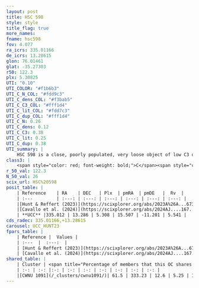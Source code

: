 ```yaml
---
layout: post
title: HSC 598
style: style
title_flag: true
more_names: 
fname: hsc598
fov: 4.077
ra_icrs: 335.01166
de_icrs: 13.28615
glon: 76.01461
glat: -35.27303
r50: 122.3
plx: 5.30825
UTI: "0.10"
UTI_COLOR: "#f1b6b3"
UTI_C_N_COL: "#fdd9c3"
UTI_C_dens_COL: "#f3bab5"
UTI_C_C3_COL: "#fff1d4"
UTI_C_lit_COL: "#fdd7c3"
UTI_C_dup_COL: "#fff1d4"
UTI_C_N: 0.26
UTI_C_dens: 0.12
UTI_C_C3: 0.38
UTI_C_lit: 0.25
UTI_C_dup: 0.38
UTI_summary: |
    HSC 598 is a close, poorly populated, very loose object of low C3 quality. It was recently reported in the literature.<br><br><span style="color: #99180f; font-weight: bold;">Warning: </span>This is possibly a duplicated object, which shares a significant percentage of members with at least one previously reported entry.
class3: |
    <span style="color: red; font-weight: bold;">C</span><span style="color: #FFC300; font-weight: bold;">B</span>
r_50_val: 122.3
N_50_val: 26
scix_url: HSC%20598
posit_table: |
    | Reference    | RA    | DEC   | Plx  | pmRA  | pmDE   |  Rv  |
    | :---         | :---: | :---: | :---: | :---: | :---: | :---: |
    |[Hunt & Reffert (2023)](https://scixplorer.org/abs/2023A%26A...673A.114H) | 335.216 | 13.209 | 5.353 | 15.604 | -11.264 | -1.368 |
    |[Cavallo et al. (2024)](https://scixplorer.org/abs/2024AJ....167...12C) | 333.647 | 12.687 | 5.323 | -- | -- | -- |
    | **UCC** |335.012 | 13.286 | 5.308 | 15.507 | -11.201 | 5.541 | 
cds_radec: 335.01166,+13.28615
carousel: UCC_HUNT23
fpars_table: |
    | Reference |  Values |
    | :---  |  :---:  |
    | [Hunt & Reffert (2023)](https://scixplorer.org/abs/2023A%26A...673A.114H) | `AV50=0.078, diffAV50=0.358, MOD50=6.354, logAge50=8.212` |
    | [Cavallo et al. (2024)](https://scixplorer.org/abs/2024AJ....167...12C) | `AV50=0.43, dMod50=6.43, logAge50=7.95, [Fe/H]50=-0.03` |
shared_table: |
    | Cluster | <span title="Percentage of members that this OC shares with the ones listed">%</span>   | RA   | DEC   | Plx   | pmRA  | pmDE  | Rv | UTI |
    | :-: | :-: |:-: | :-: | :-: | :-: | :-: | :-: | :-: |
    |[CWNU 1091](/_clusters/cwnu1091/)| 61.5 | 333.23 | 12.6 | 5.25 | 15.09 | -10.85 | -2.47 |0.13 |
---
```

